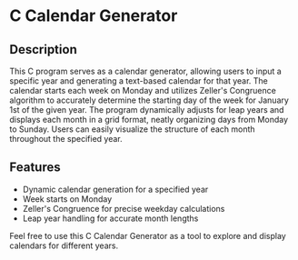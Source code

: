 # C Calendar Generator

## Description

This C program serves as a calendar generator, allowing users to input a specific year and generating a text-based calendar for that year. The calendar starts each week on Monday and utilizes Zeller's Congruence algorithm to accurately determine the starting day of the week for January 1st of the given year. The program dynamically adjusts for leap years and displays each month in a grid format, neatly organizing days from Monday to Sunday. Users can easily visualize the structure of each month throughout the specified year.

## Features

- Dynamic calendar generation for a specified year
- Week starts on Monday
- Zeller's Congruence for precise weekday calculations
- Leap year handling for accurate month lengths

Feel free to use this C Calendar Generator as a tool to explore and display calendars for different years.
